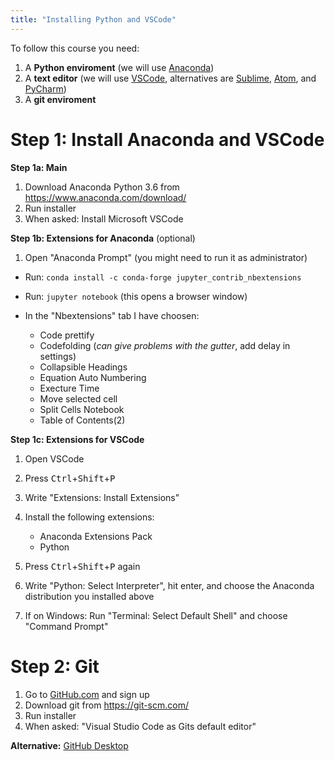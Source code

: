 ```yaml
---
title: "Installing Python and VSCode"
---
```


To follow this course you need:

1. A **Python enviroment** (we will use [Anaconda](https://www.anaconda.com))
2. A **text editor** (we will use [VSCode](https://code.visualstudio.com/), alternatives are [Sublime](https://www.sublimetext.com/), [Atom](https://atom.io/), and [PyCharm](https://www.jetbrains.com/pycharm/))
3. A **git enviroment**

# Step 1: Install Anaconda and VSCode

**Step 1a: Main**

1. Download Anaconda Python 3.6 from <https://www.anaconda.com/download/>
2. Run installer
3. When asked: Install Microsoft VSCode

**Step 1b: Extensions for Anaconda** (optional)

1. Open "Anaconda Prompt" (you might need to run it as administrator)
* Run: `conda install -c conda-forge jupyter_contrib_nbextensions`
* Run: `jupyter notebook` (this opens a browser window)
* In the "Nbextensions" tab I have choosen:

    * Code prettify
    * Codefolding (*can give problems with the gutter*, add delay in settings)
    * Collapsible Headings     
    * Equation Auto Numbering
    * Execture Time
    * Move selected cell
    * Split Cells Notebook
    * Table of Contents(2)

**Step 1c: Extensions for VSCode**

1. Open VSCode
2. Press <kbd>Ctrl</kbd>+<kbd>Shift</kbd>+<kbd>P</kbd>
3. Write "Extensions: Install Extensions"
4. Install the following extensions:

    * Anaconda Extensions Pack
    * Python


4. Press <kbd>Ctrl</kbd>+<kbd>Shift</kbd>+<kbd>P</kbd> again
5. Write "Python: Select Interpreter", hit enter, and choose the Anaconda distribution you installed above
6. If on Windows: Run "Terminal: Select Default Shell" and choose "Command Prompt"

# Step 2: Git

1. Go to [GitHub.com](https://github.com/) and sign up
2. Download git from https://git-scm.com/
3. Run installer
4. When asked: "Visual Studio Code as Gits default editor"

**Alternative:** [GitHub Desktop](https://desktop.github.com/)
